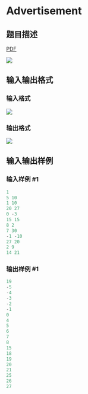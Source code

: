 # Advertisement

## 题目描述

[problemUrl]: https://uva.onlinejudge.org/index.php?option=com_onlinejudge&Itemid=8&category=13&page=show_problem&problem=1089

[PDF](https://uva.onlinejudge.org/external/101/p10148.pdf)

![](https://cdn.luogu.com.cn/upload/vjudge_pic/UVA10148/a7becaaefc1e11a78417f0d0b7eed81d8d948cf5.png)

## 输入输出格式

### 输入格式

![](https://cdn.luogu.com.cn/upload/vjudge_pic/UVA10148/d9e657a31cb9565a770194322c894520d9865a2c.png)

### 输出格式

![](https://cdn.luogu.com.cn/upload/vjudge_pic/UVA10148/c94d42d15adcee576fd149569a9352a2333c8fc1.png)

## 输入输出样例

### 输入样例 #1

```cpp
1
5 10
1 10
20 27
0 -3
15 15
8 2
7 30
-1 -10
27 20
2 9
14 21
```


### 输出样例 #1

```cpp
19
-5
-4
-3
-2
-1
0
4
5
6
7
8
15
18
19
20
21
25
26
27
```


